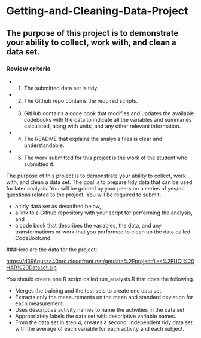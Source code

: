 # Getting-and-Cleaning-Data-Project

## The purpose of this project is to demonstrate your ability to collect, work with, and clean a data set.

### Review criteria
* 1) The submitted data set is tidy.
* 2) The Github repo contains the required scripts.
* 3) GitHub contains a code book that modifies and updates the available codebooks with the data to indicate all the variables and summaries calculated, along with units, and any other relevant information.
* 4) The README that explains the analysis files is clear and understandable.
* 5) The work submitted for this project is the work of the student who submitted it.

The purpose of this project is to demonstrate your ability to collect, work with, and clean a data set. 
The goal is to prepare tidy data that can be used for later analysis. 
You will be graded by your peers on a series of yes/no questions related to the project. 
You will be required to submit: 
* a tidy data set as described below, 
* a link to a Github repository with your script for performing the analysis, and 
* a code book that describes the variables, the data, and any transformations or work that you performed to clean up the data called CodeBook.md. 

###Here are the data for the project:
  
  https://d396qusza40orc.cloudfront.net/getdata%2Fprojectfiles%2FUCI%20HAR%20Dataset.zip

You should create one R script called run_analysis.R that does the following.
* Merges the training and the test sets to create one data set.
* Extracts only the measurements on the mean and standard deviation for each measurement.
* Uses descriptive activity names to name the activities in the data set
* Appropriately labels the data set with descriptive variable names.
* From the data set in step 4, creates a second, independent tidy data set with the average of each variable for each activity and each subject.
